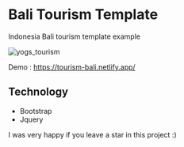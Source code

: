 # Bali Tourism Template
Indonesia Bali tourism template example

![yogs_tourism](https://user-images.githubusercontent.com/25165999/56662279-d470c580-66cd-11e9-8154-55c05fb9e568.png)

Demo : https://tourism-bali.netlify.app/

## Technology
*  Bootstrap
*  Jquery

I was very happy if you leave a star in this project :)
